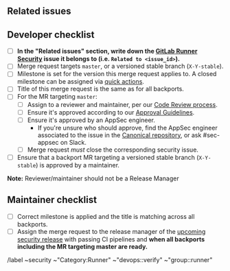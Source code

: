 <!--

# README first!

This MR should be created on `gitlab.com/gitlab-org/security/gitlab-runner`.

See [the general developer security release guidelines](https://gitlab.com/gitlab-org/release/docs/blob/master/general/security/developer.md).

-->

## Related issues

<!-- Mention the GitLab Security issue this MR is related to -->

## Developer checklist

- [ ] **In the "Related issues" section, write down the [GitLab Runner Security] issue it belongs to (i.e. `Related to <issue_id>`).**
- [ ] Merge request targets `master`, or a versioned stable branch (`X-Y-stable`).
- [ ] Milestone is set for the version this merge request applies to. A closed milestone can be assigned via [quick actions].
- [ ] Title of this merge request is the same as for all backports.
- [ ] For the MR targeting `master`:
  - [ ] Assign to a reviewer and maintainer, per our [Code Review process].
  - [ ] Ensure it's approved according to our [Approval Guidelines].
  - [ ] Ensure it's approved by an AppSec engineer.
    - If you're unsure who should approve, find the AppSec engineer associated to the issue in the [Canonical repository], or ask #sec-appsec on Slack.
  - [ ] Merge request _must_ close the corresponding security issue.
- [ ] Ensure that a backport MR targeting a versioned stable branch (`X-Y-stable`) is approved by a maintainer.

**Note:** Reviewer/maintainer should not be a Release Manager

## Maintainer checklist

- [ ] Correct milestone is applied and the title is matching across all backports.
- [ ] Assign the merge request to the release manager of the [upcoming
  security
  release](https://gitlab.com/gitlab-org/gitlab-runner/-/issues?scope=all&utf8=%E2%9C%93&state=opened&label_name[]=security&label_name[]=upcoming%20security%20release)
  with passing CI pipelines and **when all backports including the MR
  targeting master are ready.**

/label ~security ~"Category:Runner" ~"devops::verify" ~"group::runner"

[GitLab Runner Security]: https://gitlab.com/gitlab-org/security/gitlab-runner
[quick actions]: https://docs.gitlab.com/ee/user/project/quick_actions.html#quick-actions-for-issues-merge-requests-and-epics
[Code Review process]: https://docs.gitlab.com/ee/development/code_review.html
[Approval Guidelines]: https://docs.gitlab.com/ee/development/code_review.html#approval-guidelines
[Canonical repository]: https://gitlab.com/gitlab-org/gitlab-runner

